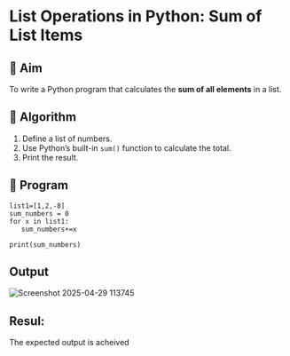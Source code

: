 # List Operations in Python: Sum of List Items

## 🎯 Aim
To write a Python program that calculates the **sum of all elements** in a list.

## 🧠 Algorithm
1. Define a list of numbers.
2. Use Python’s built-in `sum()` function to calculate the total.
3. Print the result.

## 🧾 Program
```
list1=[1,2,-8]
sum_numbers = 0
for x in list1:
   sum_numbers+=x

print(sum_numbers)
```


## Output
![Screenshot 2025-04-29 113745](https://github.com/user-attachments/assets/1bfeb5b8-bc72-4f3e-a8ae-1d844e7bff20)


## Resul:
The expected output is acheived
